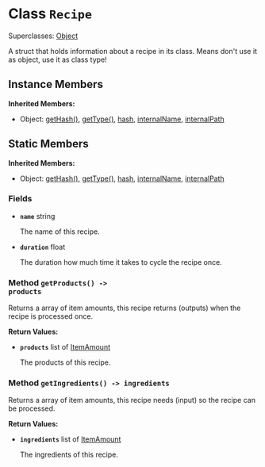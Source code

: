 # Class <code>Recipe</code>

Superclasses: <a href="Object.md">Object</a>

A struct that holds information about a recipe in its class. Means don't use it as object, use it as class type!
## Instance Members
<b>Inherited Members:</b>
- Object: <a href="Object.md#getHash">getHash()</a>, <a href="Object.md#getType">getType()</a>, <a href="Object.md#hash">hash</a>, <a href="Object.md#internalName">internalName</a>, <a href="Object.md#internalPath">internalPath</a>
## Static Members
<b>Inherited Members:</b>
- Object: <a href="Object.md#getHash">getHash()</a>, <a href="Object.md#getType">getType()</a>, <a href="Object.md#hash">hash</a>, <a href="Object.md#internalName">internalName</a>, <a href="Object.md#internalPath">internalPath</a>
### Fields
- <code><b>name</b></code> string

  The name of this recipe.
- <code><b>duration</b></code> float

  The duration how much time it takes to cycle the recipe once.
### Method <code>getProducts() -> products</code>
Returns a array of item amounts, this recipe returns (outputs) when the recipe is processed once.

<b>Return Values:</b>

- <code><b>products</b></code> list of <a href="../structs/ItemAmount.md">ItemAmount</a>

  The products of this recipe.
### Method <code>getIngredients() -> ingredients</code>
Returns a array of item amounts, this recipe needs (input) so the recipe can be processed.

<b>Return Values:</b>

- <code><b>ingredients</b></code> list of <a href="../structs/ItemAmount.md">ItemAmount</a>

  The ingredients of this recipe.